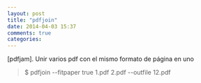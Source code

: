 ```yaml
---
layout: post
title: "pdfjoin"
date: 2014-04-03 15:37
comments: true
categories: 
---
```

[pdfjam]. Unir varios pdf con el mismo formato de página en uno

>$ pdfjoin --fitpaper true 1.pdf 2.pdf --outfile 12.pdf 

